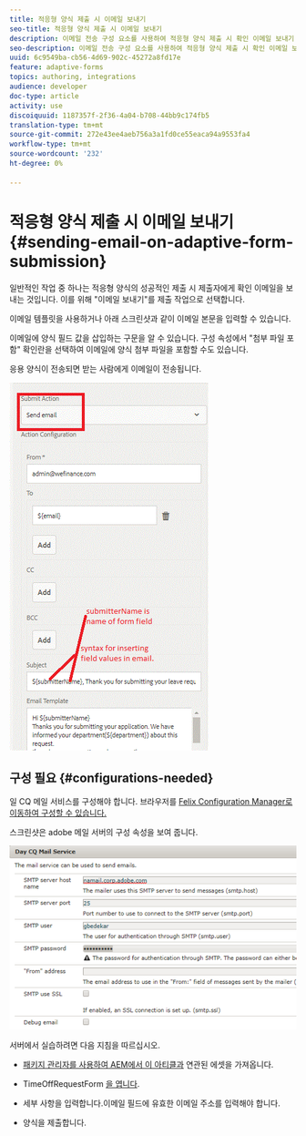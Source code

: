 ```yaml
---
title: 적응형 양식 제출 시 이메일 보내기
seo-title: 적응형 양식 제출 시 이메일 보내기
description: 이메일 전송 구성 요소를 사용하여 적응형 양식 제출 시 확인 이메일 보내기
seo-description: 이메일 전송 구성 요소를 사용하여 적응형 양식 제출 시 확인 이메일 보내기
uuid: 6c9549ba-cb56-4d69-902c-45272a8fd17e
feature: adaptive-forms
topics: authoring, integrations
audience: developer
doc-type: article
activity: use
discoiquuid: 1187357f-2f36-4a04-b708-44bb9c174fb5
translation-type: tm+mt
source-git-commit: 272e43ee4aeb756a3a1fd0ce55eaca94a9553fa4
workflow-type: tm+mt
source-wordcount: '232'
ht-degree: 0%

---
```



# 적응형 양식 제출 시 이메일 보내기 {#sending-email-on-adaptive-form-submission}

일반적인 작업 중 하나는 적응형 양식의 성공적인 제출 시 제출자에게 확인 이메일을 보내는 것입니다. 이를 위해 &quot;이메일 보내기&quot;를 제출 작업으로 선택합니다.

이메일 템플릿을 사용하거나 아래 스크린샷과 같이 이메일 본문을 입력할 수 있습니다.

이메일에 양식 필드 값을 삽입하는 구문을 알 수 있습니다. 구성 속성에서 &quot;첨부 파일 포함&quot; 확인란을 선택하여 이메일에 양식 첨부 파일을 포함할 수도 있습니다.

응용 양식이 전송되면 받는 사람에게 이메일이 전송됩니다.

![SendEmail](assets/sendemailaction.gif)

## 구성 필요 {#configurations-needed}

일 CQ 메일 서비스를 구성해야 합니다. 브라우저를 [Felix Configuration Manager로 이동하여 구성할 수 있습니다.](http://localhost:4502/system/console/configMgr)

스크린샷은 adobe 메일 서버의 구성 속성을 보여 줍니다.

![우편 서비스](assets/mailservice.png)

서버에서 실습하려면 다음 지침을 따르십시오.

* [패키지 관리자를 사용하여 AEM에서 이 아티클과](assets/timeoffrequest.zip) 연관된 에셋을 가져옵니다.

* TimeOffRequestForm [을 엽니다](http://localhost:4502/content/dam/formsanddocuments/helpx/timeoffrequestform/jcr:content?wcmmode=disabled).

* 세부 사항을 입력합니다.이메일 필드에 유효한 이메일 주소를 입력해야 합니다.

* 양식을 제출합니다.
